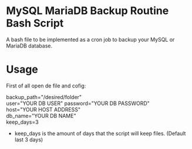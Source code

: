 # MySQL MariaDB Backup Routine Bash Script
A bash file to be implemented as a cron job to backup your MySQL or MariaDB database.

# Usage
First of all open de file and cofig:

backup_path="/desired/folder"<br/>
user="YOUR DB USER"
password="YOUR DB PASSWORD"<br/>
host="YOUR HOST ADDRESS"<br/>
db_name="YOUR DB NAME"<br/>
keep_days=3
* keep_days is the amount of days that the script will keep files. (Default last 3 days)<br/>
